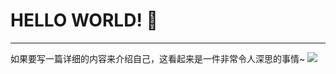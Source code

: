 # HELLO WORLD!  🌱 
***
如果要写一篇详细的内容来介绍自己，这看起来是一件非常令人深思的事情~
![](https://7r.pw/yannisme/yannisme.jpg)

<!--
**yannisme/yannisme** is a ✨ _special_ ✨ repository because its `README.md` (this file) appears on your GitHub profile.

Here are some ideas to get you started:

- 🔭 I’m currently working on ...
- 🌱 I’m currently learning ...
- 👯 I’m looking to collaborate on ...
- 🤔 I’m looking for help with ...
- 💬 Ask me about ...
- 📫 How to reach me: ...
- 😄 Pronouns: ...
- ⚡ Fun fact: ...
-->
